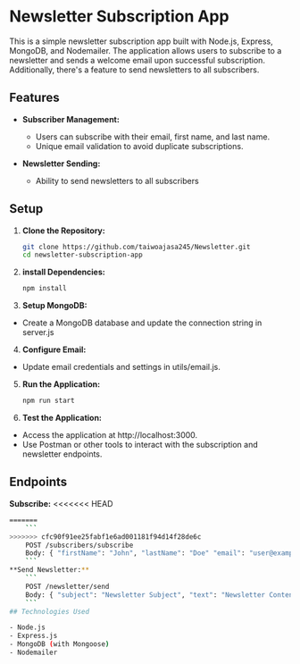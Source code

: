 # Newsletter Subscription App

This is a simple newsletter subscription app built with Node.js, Express, MongoDB, and Nodemailer. The application allows users to subscribe to a newsletter and sends a welcome email upon successful subscription. Additionally, there's a feature to send newsletters to all subscribers.

## Features

- **Subscriber Management:**
  - Users can subscribe with their email, first name, and last name.
  - Unique email validation to avoid duplicate subscriptions.

- **Newsletter Sending:**
  - Ability to send newsletters to all subscribers

## Setup

1. **Clone the Repository:**

   ```bash
   git clone https://github.com/taiwoajasa245/Newsletter.git
   cd newsletter-subscription-app
   ```

2. **install Dependencies:**

   ```bash
   npm install
   ``` 

3. **Setup MongoDB:**
- Create a MongoDB database and update the connection string in server.js

4. **Configure Email:**

- Update email credentials and settings in utils/email.js.

5. **Run the Application:**

   ```bash
   npm run start
   ```

6. **Test the Application:**
- Access the application at http://localhost:3000.
- Use Postman or other tools to interact with the subscription and newsletter endpoints.




## Endpoints

**Subscribe:**
<<<<<<< HEAD
```bash
=======
    ```
>>>>>>> cfc90f91ee25fabf1e6ad001181f94d14f28de6c
    POST /subscribers/subscribe
    Body: { "firstName": "John", "lastName": "Doe" "email": "user@example.com",  } 
    ```
**Send Newsletter:**
    ```
    POST /newsletter/send
    Body: { "subject": "Newsletter Subject", "text": "Newsletter Content" }
    ```
## Technologies Used

- Node.js
- Express.js
- MongoDB (with Mongoose)
- Nodemailer


